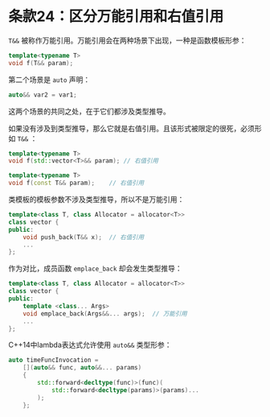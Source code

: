 # 条款24：区分万能引用和右值引用

`T&&` 被称作万能引用。万能引用会在两种场景下出现，一种是函数模板形参：

```cpp
template<typename T>
void f(T&& param);
```

第二个场景是 `auto` 声明：

```cpp
auto&& var2 = var1;
```

这两个场景的共同之处，在于它们都涉及类型推导。

如果没有涉及到类型推导，那么它就是右值引用。且该形式被限定的很死，必须形如 `T&&` ：

```cpp
template<typename T>
void f(std::vector<T>&& param); // 右值引用
```

```cpp
template<typename T>
void f(const T&& param);    // 右值引用
```

类模板的模板参数不涉及类型推导，所以不是万能引用：

```cpp
template<class T, class Allocator = allocator<T>>
class vector {
public:
    void push_back(T&& x);  // 右值引用
    ...
};
```

作为对比，成员函数 `emplace_back` 却会发生类型推导：

```cpp
template<class T, class Allocator = allocator<T>>
class vector {
public:
    template <class... Args>
    void emplace_back(Args&&... args);  // 万能引用
    ...
};
```

C++14中lambda表达式允许使用 `auto&&` 类型形参：

```cpp
auto timeFuncInvocation = 
    [](auto&& func, auto&&... params)
    {
        std::forward<decltype(func)>(func)(
            std::forward<decltype(params)>(params)...
        );
    };
```